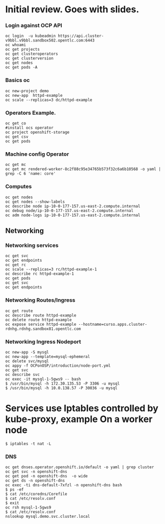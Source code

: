 # Initial review. Goes with slides.
### Login against OCP API
```
oc login  -u kubeadmin https://api.cluster-v9bbl.v9bbl.sandbox502.opentlc.com:6443
oc whoami
oc get projects
oc get clusteroperators
oc get clusterversion
oc get nodes
oc get pods -A
```

### Basics oc 
```
oc new-project demo
oc new-app  httpd-example
oc scale --replicas=3 dc/httpd-example
```

### Operators Example.
```
oc get co
#install ocs operator
oc project openshift-storage
oc get csv
oc get pods
```

### Machine config Operator
```
oc get mc
oc get mc rendered-worker-8c2f88c95e34765b573f32c6a6b10568 -o yaml | grep -C 6 'name: core'
```

### Computes
```
oc get nodes
oc get nodes --show-labels
oc describe node ip-10-0-177-157.us-east-2.compute.internal
oc debug node/ip-10-0-177-157.us-east-2.compute.internal
oc adm node-logs ip-10-0-177-157.us-east-2.compute.internal
```


## Networking
### Networking services
```
oc get svc
oc get endpoints
oc get rc
oc scale --replicas=3 rc/httpd-example-1
oc describe rc httpd-example-1
oc get pods
oc get svc
oc get endpoints
```

### Networking Routes/Ingress
```
oc get route
oc describe route httpd-example
oc delete route httpd-example
oc expose service httpd-example --hostname=curso.apps.cluster-rdnhg.rdnhg.sandbox81.opentlc.com
```

### Networking Ingress Nodeport
```
oc new-app -S mysql
oc new-app --template=mysql-ephemeral
oc delete svc/mysql
oc appy -f OCPonOSP/introduction/node-port.yml
oc get svc
oc describe svc 
oc exec -it mysql-1-5gws9 -- bash
$ /usr/bin/mysql -h 172.30.135.53 -P 3306 -u mysql
$ /usr/bin/mysql -h 10.0.138.57 -P 30036 -u mysql
```
# Services use Iptables controlled by kube-proxy, example On a worker node 
```
$ iptables -t nat -L
```

### DNS 
```
oc get dnses.operator.openshift.io/default -o yaml | grep cluster
oc get svc -n openshift-dns
oc get pod -n openshift-dns  -o wide
oc get ds -n openshift-dns
oc exec -ti dns-default-7xfzl -n openshift-dns bash
$ ps -ef 
$ cat /etc/coredns/Corefile
$ cat /etc/resolv.conf 
$ exit
oc rsh mysql-1-5gws9
$ cat /etc/resolv.conf
nslookup mysql.demo.svc.cluster.local
```
